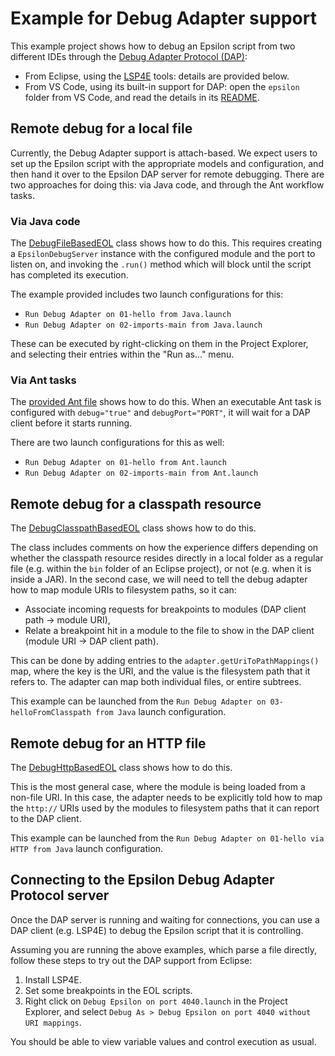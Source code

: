 # Example for Debug Adapter support

This example project shows how to debug an Epsilon script from two different IDEs through the [Debug Adapter Protocol (DAP)](https://microsoft.github.io/debug-adapter-protocol/):

* From Eclipse, using the [LSP4E](https://github.com/eclipse/lsp4e) tools: details are provided below.
* From VS Code, using its built-in support for DAP: open the `epsilon` folder from VS Code, and read the details in its [README](epsilon/README.md).

## Remote debug for a local file

Currently, the Debug Adapter support is attach-based.
We expect users to set up the Epsilon script with the appropriate models and configuration, and then hand it over to the Epsilon DAP server for remote debugging.
There are two approaches for doing this: via Java code, and through the Ant workflow tasks.

### Via Java code

The [DebugFileBasedEOL](src/org/eclipse/epsilon/examples/eol/dap/DebugFileBasedEOL.java) class shows how to do this.
This requires creating a `EpsilonDebugServer` instance with the configured module and the port to listen on, and invoking the `.run()` method which will block until the script has completed its execution.

The example provided includes two launch configurations for this:

* `Run Debug Adapter on 01-hello from Java.launch`
* `Run Debug Adapter on 02-imports-main from Java.launch`

These can be executed by right-clicking on them in the Project Explorer, and selecting their entries within the "Run as..." menu.

### Via Ant tasks

The [provided Ant file](build.xml) shows how to do this.
When an executable Ant task is configured with `debug="true"` and `debugPort="PORT"`, it will wait for a DAP client before it starts running.

There are two launch configurations for this as well:

* `Run Debug Adapter on 01-hello from Ant.launch`
* `Run Debug Adapter on 02-imports-main from Ant.launch`

## Remote debug for a classpath resource

The [DebugClasspathBasedEOL](src/org/eclipse/epsilon/examples/eol/dap/DebugClasspathBasedEOL.java) class shows how to do this.

The class includes comments on how the experience differs depending on whether the classpath resource resides directly in a local folder as a regular file (e.g. within the `bin` folder of an Eclipse project), or not (e.g. when it is inside a JAR).
In the second case, we will need to tell the debug adapter how to map module URIs to filesystem paths, so it can:

* Associate incoming requests for breakpoints to modules (DAP client path -> module URI),
* Relate a breakpoint hit in a module to the file to show in the DAP client (module URI -> DAP client path).

This can be done by adding entries to the `adapter.getUriToPathMappings()` map, where the key is the URI, and the value is the filesystem path that it refers to.
The adapter can map both individual files, or entire subtrees.

This example can be launched from the `Run Debug Adapter on 03-helloFromClasspath from Java` launch configuration.

## Remote debug for an HTTP file

The [DebugHttpBasedEOL](src/org/eclipse/epsilon/examples/eol/dap/DebugHttpBasedEOL.java) class shows how to do this.

This is the most general case, where the module is being loaded from a non-file URI.
In this case, the adapter needs to be explicitly told how to map the `http://` URIs used by the modules to filesystem paths that it can report to the DAP client.

This example can be launched from the `Run Debug Adapter on 01-hello via HTTP from Java` launch configuration.

## Connecting to the Epsilon Debug Adapter Protocol server 

Once the DAP server is running and waiting for connections, you can use a DAP client (e.g. LSP4E) to debug the Epsilon script that it is controlling.

Assuming you are running the above examples, which parse a file directly, follow these steps to try out the DAP support from Eclipse:

1. Install LSP4E.
1. Set some breakpoints in the EOL scripts.
1. Right click on `Debug Epsilon on port 4040.launch` in the Project Explorer, and select `Debug As > Debug Epsilon on port 4040 without URI mappings`.

You should be able to view variable values and control execution as usual.
